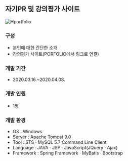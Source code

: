 
## 자기PR 및 강의평가 사이트

![Hportfolio](https://user-images.githubusercontent.com/60491863/80310835-add0f780-8817-11ea-9d10-ab30332c3359.gif)


### 구성
- 본인에 대한 간단한 소개
- 강의평가 사이트(PORFOLIO에서 링크로 연결)

### 개발 기간
- 2020.03.16.~2020.04.08.

### 개발 인원
- 1명

### 개발 환경
- OS : Windows
- Server : Apache Tomcat 9.0
- Tool : STS · MySQL 5.7 Command Line Client
- Language : JAVA · JSP · JavaScript(JQuery · Ajax)
- Framework : Spring Framework · MyBatis · Bootstrap



